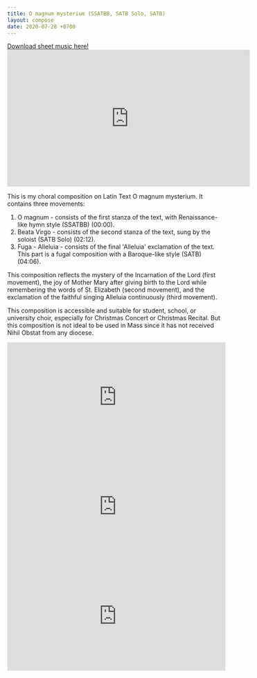 ```yaml
---
title: O magnum mysterium (SSATBB, SATB Solo, SATB)
layout: compose
date: 2020-07-28 +0700
---
```


<div class="button">
    <a href="https://www.sheetmusicplus.com/title/21833321" target="_blank" onclick="ga('send', 'event', 'buttons', 'download', 'comp-o-magnum-mysterium')">Download sheet music here!</a>
</div>

<iframe width="560" height="315" src="https://www.youtube.com/embed/g0Z4x84z11M" frameborder="0" allow="accelerometer; autoplay; clipboard-write; encrypted-media; gyroscope; picture-in-picture" allowfullscreen></iframe>

This is my choral composition on Latin Text O magnum mysterium. It contains three movements:
1. O magnum - consists of the first stanza of the text, with Renaissance-like hymn style (SSATBB) (00:00).
2. Beata Virgo - consists of the second stanza of the text, sung by the soloist (SATB Solo) (02:12).
3. Fuga - Alleluia - consists of the final 'Alleluia' exclamation of the text. This part is a fugal composition with a Baroque-like style (SATB) (04:06).

This composition reflects the mystery of the Incarnation of the Lord (first movement), the joy of Mother Mary after giving birth to the Lord while remembering the words of St. Elizabeth (second movement), and the exclamation of the faithful singing Alleluia continuously (third movement).

This composition is accessible and suitable for student, school, or university choir, especially for Christmas Concert or Christmas Recital. But this composition is not ideal to be used in Mass since it has not received Nihil Obstat from any diocese.

<iframe src="https://audiomack.com/embed/song/cgdl/i-o-magnum?background=1" scrolling="no" width="100%" height="252" scrollbars="no" frameborder="0"></iframe>

<iframe src="https://audiomack.com/embed/song/cgdl/ii-beata-virgo?background=1" scrolling="no" width="100%" height="252" scrollbars="no" frameborder="0"></iframe>

<iframe src="https://audiomack.com/embed/song/cgdl/iii-fuga-alleluia?background=1" scrolling="no" width="100%" height="252" scrollbars="no" frameborder="0"></iframe>